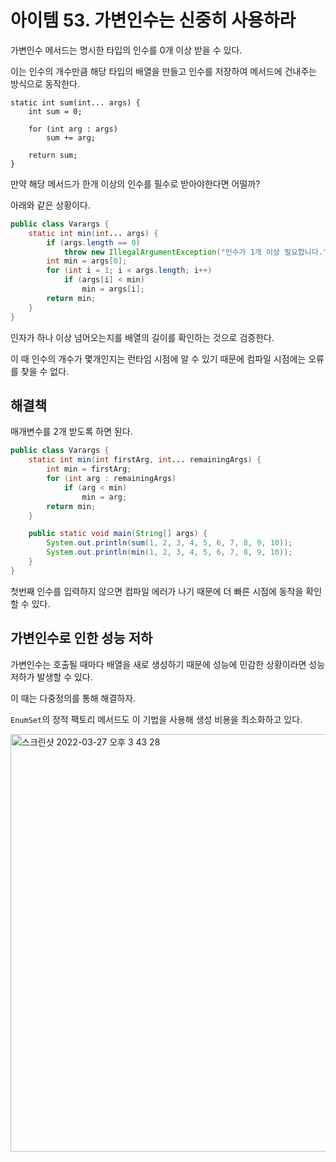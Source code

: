 # 아이템 53. 가변인수는 신중히 사용하라

가변인수 메서드는 명시한 타입의 인수를 0개 이상 받을 수 있다.

이는 인수의 개수만큼 해당 타입의 배열을 만들고 인수를 저장하여 메서드에 건내주는 방식으로 동작한다.

```
static int sum(int... args) {
    int sum = 0;
    
    for (int arg : args)
        sum += arg;
    
    return sum;
}
```

만약 해당 메서드가 한개 이상의 인수를 필수로 받아야한다면 어떨까?

아래와 같은 상황이다.

```java
public class Varargs {
    static int min(int... args) {
        if (args.length == 0)
            throw new IllegalArgumentException("인수가 1개 이상 필요합니다.");
        int min = args[0];
        for (int i = 1; i < args.length; i++)
            if (args[i] < min)
                min = args[i];
        return min;
    }
}
```
인자가 하나 이상 넘어오는지를 배열의 길이를 확인하는 것으로 검증한다.

이 때 인수의 개수가 몇개인지는 런타임 시점에 알 수 있기 때문에 컴파일 시점에는 오류를 찾을 수 없다.


## 해결책
매개변수를 2개 받도록 하면 된다.

```java
public class Varargs {
    static int min(int firstArg, int... remainingArgs) {
        int min = firstArg;
        for (int arg : remainingArgs)
            if (arg < min)
                min = arg;
        return min;
    }

    public static void main(String[] args) {
        System.out.println(sum(1, 2, 3, 4, 5, 6, 7, 8, 9, 10));
        System.out.println(min(1, 2, 3, 4, 5, 6, 7, 8, 9, 10));
    }
}
```
첫번째 인수를 입력하지 않으면 컴파일 에러가 나기 때문에 더 빠른 시점에 동작을 확인할 수 있다.

## 가변인수로 인한 성능 저하
가변인수는 호출될 때마다 배열을 새로 생성하기 때문에 성능에 민감한 상황이라면 성능저하가 발생할 수 있다.

이 때는 다중정의를 통해 해결하자.

`EnumSet`의 정적 팩토리 메서드도 이 기법을 사용해 생성 비용을 최소화하고 있다.

<img width="668" alt="스크린샷 2022-03-27 오후 3 43 28" src="https://user-images.githubusercontent.com/60773356/160270386-031a86dd-50b6-4aa2-a238-0a6a6e0c1ed1.png">

